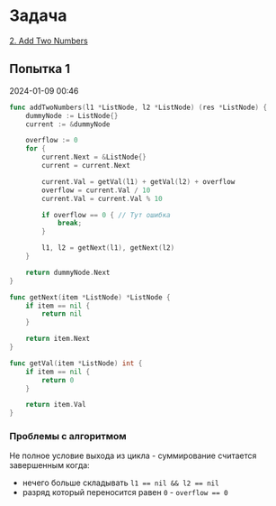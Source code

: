 # Задача

[2. Add Two Numbers](https://leetcode.com/problems/add-two-numbers/)

## Попытка 1
2024-01-09 00:46

```go
func addTwoNumbers(l1 *ListNode, l2 *ListNode) (res *ListNode) {
    dummyNode := ListNode{}
    current := &dummyNode

    overflow := 0
    for {
        current.Next = &ListNode{}
        current = current.Next

        current.Val = getVal(l1) + getVal(l2) + overflow
        overflow = current.Val / 10
        current.Val = current.Val % 10

        if overflow == 0 { // Тут ошибка
            break;
        }

        l1, l2 = getNext(l1), getNext(l2)
    }

    return dummyNode.Next
}

func getNext(item *ListNode) *ListNode {
    if item == nil {
        return nil
    }

    return item.Next
}

func getVal(item *ListNode) int {
    if item == nil {
        return 0
    }

    return item.Val
}
```

### Проблемы с алгоритмом
Не полное условие выхода из цикла - суммирование считается завершенным когда:
* нечего больше складывать `l1 == nil && l2 == nil`
* разряд который переносится равен `0` - `overflow == 0`